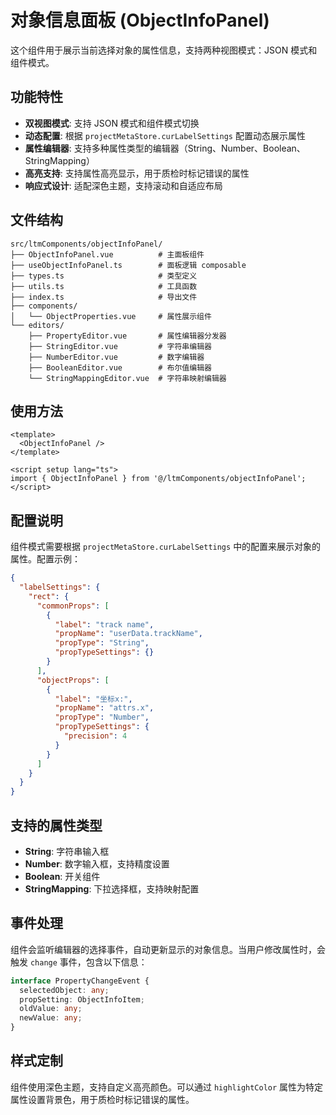 # 对象信息面板 (ObjectInfoPanel)

这个组件用于展示当前选择对象的属性信息，支持两种视图模式：JSON 模式和组件模式。

## 功能特性

- **双视图模式**: 支持 JSON 模式和组件模式切换
- **动态配置**: 根据 `projectMetaStore.curLabelSettings` 配置动态展示属性
- **属性编辑器**: 支持多种属性类型的编辑器（String、Number、Boolean、StringMapping）
- **高亮支持**: 支持属性高亮显示，用于质检时标记错误的属性
- **响应式设计**: 适配深色主题，支持滚动和自适应布局

## 文件结构

```
src/ltmComponents/objectInfoPanel/
├── ObjectInfoPanel.vue          # 主面板组件
├── useObjectInfoPanel.ts        # 面板逻辑 composable
├── types.ts                     # 类型定义
├── utils.ts                     # 工具函数
├── index.ts                     # 导出文件
├── components/
│   └── ObjectProperties.vue     # 属性展示组件
└── editors/
    ├── PropertyEditor.vue       # 属性编辑器分发器
    ├── StringEditor.vue         # 字符串编辑器
    ├── NumberEditor.vue         # 数字编辑器
    ├── BooleanEditor.vue        # 布尔值编辑器
    └── StringMappingEditor.vue  # 字符串映射编辑器
```

## 使用方法

```vue
<template>
  <ObjectInfoPanel />
</template>

<script setup lang="ts">
import { ObjectInfoPanel } from '@/ltmComponents/objectInfoPanel';
</script>
```

## 配置说明

组件模式需要根据 `projectMetaStore.curLabelSettings` 中的配置来展示对象的属性。配置示例：

```json
{
  "labelSettings": {
    "rect": {
      "commonProps": [
        {
          "label": "track name",
          "propName": "userData.trackName",
          "propType": "String",
          "propTypeSettings": {}
        }
      ],
      "objectProps": [
        {
          "label": "坐标x:",
          "propName": "attrs.x",
          "propType": "Number",
          "propTypeSettings": {
            "precision": 4
          }
        }
      ]
    }
  }
}
```

## 支持的属性类型

- **String**: 字符串输入框
- **Number**: 数字输入框，支持精度设置
- **Boolean**: 开关组件
- **StringMapping**: 下拉选择框，支持映射配置

## 事件处理

组件会监听编辑器的选择事件，自动更新显示的对象信息。当用户修改属性时，会触发 `change` 事件，包含以下信息：

```typescript
interface PropertyChangeEvent {
  selectedObject: any;
  propSetting: ObjectInfoItem;
  oldValue: any;
  newValue: any;
}
```

## 样式定制

组件使用深色主题，支持自定义高亮颜色。可以通过 `highlightColor` 属性为特定属性设置背景色，用于质检时标记错误的属性。 